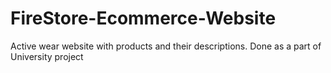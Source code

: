 # FireStore-Ecommerce-Website
Active wear website with products and their descriptions. Done as a part of University project

